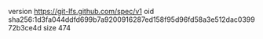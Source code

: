 version https://git-lfs.github.com/spec/v1
oid sha256:1d3fa044ddfd699b7a9200916287ed158f95d96fd58a3e512dac039972b3ce4d
size 474
